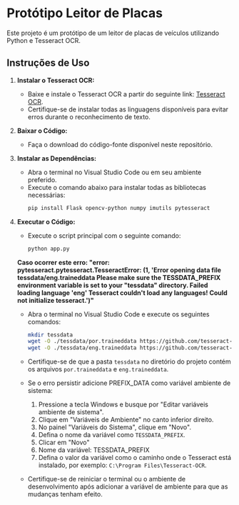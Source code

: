 # Protótipo Leitor de Placas

Este projeto é um protótipo de um leitor de placas de veículos utilizando Python e Tesseract OCR.

## Instruções de Uso

1. **Instalar o Tesseract OCR:**
   - Baixe e instale o Tesseract OCR a partir do seguinte link: [Tesseract OCR](https://github.com/UB-Mannheim/tesseract/wiki).
   - Certifique-se de instalar todas as linguagens disponíveis para evitar erros durante o reconhecimento de texto.

2. **Baixar o Código:**
   - Faça o download do código-fonte disponível neste repositório.

3. **Instalar as Dependências:**
   - Abra o terminal no Visual Studio Code ou em seu ambiente preferido.
   - Execute o comando abaixo para instalar todas as bibliotecas necessárias:
     ```bash
     pip install Flask opencv-python numpy imutils pytesseract
     ```

4. **Executar o Código:**
   - Execute o script principal com o seguinte comando:
     ```bash
     python app.py
     ```
     

   **Caso ocorrer este erro: "error: pytesseract.pytesseract.TesseractError: (1, 'Error opening data file tessdata/eng.traineddata Please make sure the TESSDATA_PREFIX environment variable is set to your "tessdata" directory. Failed loading language \'eng\' Tesseract couldn\'t load any languages! Could not initialize tesseract.')"**
   - Abra o terminal no Visual Studio Code e execute os seguintes comandos:
     ```bash
     mkdir tessdata
     wget -O ./tessdata/por.traineddata https://github.com/tesseract-ocr/tessdata/blob/main/por.traineddata?raw=true
     wget -O ./tessdata/eng.traineddata https://github.com/tesseract-ocr/tessdata/blob/main/eng.traineddata?raw=true
     ```
   - Certifique-se de que a pasta `tessdata` no diretório do projeto contém os arquivos `por.traineddata` e `eng.traineddata`.
   - Se o erro persistir adicione PREFIX_DATA como variável ambiente de sistema:
     1. Pressione a tecla Windows e busque por "Editar variáveis ambiente de sistema".
     2. Clique em "Variáveis de Ambiente" no canto inferior direito.
     3. No painel "Variáveis do Sistema", clique em "Novo".
     4. Defina o nome da variável como `TESSDATA_PREFIX`.
     5. Clicar em "Novo"
     6. Nome da variável: TESSDATA_PREFIX
     7. Defina o valor da variável como o caminho onde o Tesseract está instalado, por exemplo: `C:\Program Files\Tesseract-OCR`.
    
   - Certifique-se de reiniciar o terminal ou o ambiente de desenvolvimento após adicionar a variável de ambiente para que as mudanças tenham efeito.

